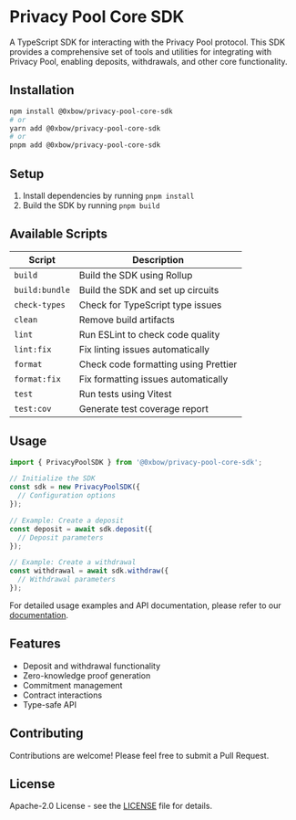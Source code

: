 # Privacy Pool Core SDK

A TypeScript SDK for interacting with the Privacy Pool protocol. This SDK provides a comprehensive set of tools and utilities for integrating with Privacy Pool, enabling deposits, withdrawals, and other core functionality.

## Installation


```bash
npm install @0xbow/privacy-pool-core-sdk
# or
yarn add @0xbow/privacy-pool-core-sdk
# or
pnpm add @0xbow/privacy-pool-core-sdk
```

## Setup

1. Install dependencies by running `pnpm install`
2. Build the SDK by running `pnpm build`

## Available Scripts

| Script        | Description                                             |
| ------------- | ------------------------------------------------------- |
| `build`       | Build the SDK using Rollup                              |
| `build:bundle`| Build the SDK and set up circuits                       |
| `check-types` | Check for TypeScript type issues                        |
| `clean`       | Remove build artifacts                                  |
| `lint`        | Run ESLint to check code quality                        |
| `lint:fix`    | Fix linting issues automatically                        |
| `format`      | Check code formatting using Prettier                    |
| `format:fix`  | Fix formatting issues automatically                     |
| `test`        | Run tests using Vitest                                  |
| `test:cov`    | Generate test coverage report                           |

## Usage

```typescript
import { PrivacyPoolSDK } from '@0xbow/privacy-pool-core-sdk';

// Initialize the SDK
const sdk = new PrivacyPoolSDK({
  // Configuration options
});

// Example: Create a deposit
const deposit = await sdk.deposit({
  // Deposit parameters
});

// Example: Create a withdrawal
const withdrawal = await sdk.withdraw({
  // Withdrawal parameters
});
```

For detailed usage examples and API documentation, please refer to our [documentation](https://github.com/defi-wonderland/privacy-pool-core/tree/main/docs).

## Features

- Deposit and withdrawal functionality
- Zero-knowledge proof generation
- Commitment management
- Contract interactions
- Type-safe API

## Contributing

Contributions are welcome! Please feel free to submit a Pull Request.

## License

Apache-2.0 License - see the [LICENSE](LICENSE) file for details.
